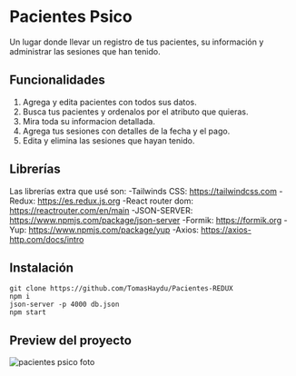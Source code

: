 # Pacientes Psico

Un lugar donde llevar un registro de tus pacientes, su información y administrar las sesiones que han tenido.

## Funcionalidades
1. Agrega y edita pacientes con todos sus datos.
2. Busca tus pacientes y ordenalos por el atributo que quieras.
3. Mira toda su informacion detallada.
4. Agrega tus sesiones con detalles de la fecha y el pago.
5. Edita y elimina las sesiones que hayan tenido.

## Librerías
Las librerías extra que usé son:
	-Tailwinds CSS: https://tailwindcss.com
	-Redux: https://es.redux.js.org
	-React router dom: https://reactrouter.com/en/main
	-JSON-SERVER: https://www.npmjs.com/package/json-server
	-Formik: https://formik.org
	-Yup: https://www.npmjs.com/package/yup
	-Axios: https://axios-http.com/docs/intro

## Instalación

	git clone https://github.com/TomasHaydu/Pacientes-REDUX
	npm i
	json-server -p 4000 db.json
	npm start

## Preview del proyecto

![pacientes psico foto](https://user-images.githubusercontent.com/103974880/218336309-7c77c204-eb71-4a2d-8943-5848e922625b.png)
